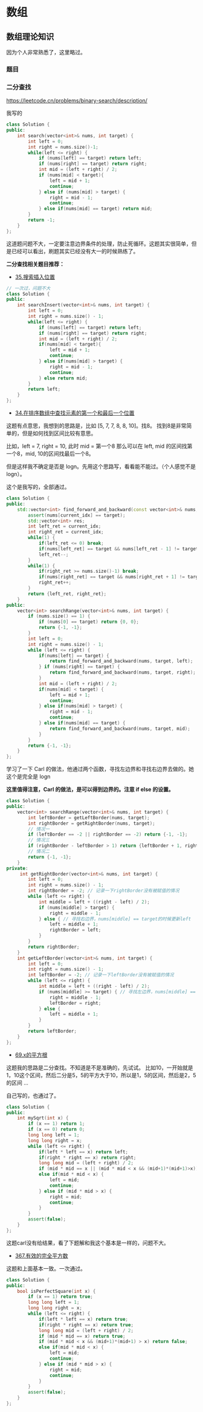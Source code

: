 # 数组

## 数组理论知识

因为个人非常熟悉了，这里略过。

### 题目

### 二分查找

https://leetcode.cn/problems/binary-search/description/

我写的
```cpp
class Solution {
public:
    int search(vector<int>& nums, int target) {
        int left = 0;
        int right = nums.size()-1;
        while(left <= right) {
            if (nums[left] == target) return left;
            if (nums[right] == target) return right;
            int mid = (left + right) / 2;
            if (nums[mid] < target){
                left = mid + 1;
                continue;
            } else if (nums[mid] > target) {
                right = mid - 1;
                continue;
            } else if(nums[mid] == target) return mid;
        }
        return -1;
    }
};
```

这道题问题不大，一定要注意边界条件的处理，防止死循环。这题其实很简单，但是已经可以看出，刷题其实已经没有大一的时候熟练了。

**二分查找相关题目推荐：**

- [35.搜索插⼊位置](https://leetcode.cn/problems/search-insert-position/description/)

```cpp
// 一次过，问题不大
class Solution {
public:
    int searchInsert(vector<int>& nums, int target) {
        int left = 0;
        int right = nums.size() - 1;
        while(left <= right) {
            if (nums[left] == target) return left;
            if (nums[right] == target) return right;
            int mid = (left + right) / 2;
            if(nums[mid] < target){ 
                left = mid + 1;
                continue;
            } else if(nums[mid] > target) {
                right = mid - 1;
                continue;
            } else return mid;
        }
        return left;
    }
};
```

- [34.在排序数组中查找元素的第⼀个和最后⼀个位置](https://leetcode.cn/problems/find-first-and-last-position-of-element-in-sorted-array/description/)

这题有点意思，我想到的思路是，比如 [5, 7, 7, 8, 8, 10]。找8。
找到8是非常简单的，但是如何找到区间比较有意思。

比如，left = 7, right = 10, 此时 mid = 第一个8
那么可以在 left, mid 的区间找第一个8，mid, 10的区间找最后一个8。

但是这样我不确定是否是 logn。先用这个思路写，看看能不能过。（个人感觉不是logn）。

这个是我写的，全部通过。

```cpp
class Solution {
public:
    std::vector<int> find_forward_and_backward(const vector<int>& nums, int target, int current_idx) {
        assert(nums[current_idx] == target);
        std::vector<int> res;
        int left_ret = current_idx;
        int right_ret = current_idx;
        while(1) {
            if(left_ret <= 0) break;
            if(nums[left_ret] == target && nums[left_ret - 1] != target) break;
            left_ret--;
        }
        while(1) {
            if(right_ret >= nums.size()-1) break;
            if(nums[right_ret] == target && nums[right_ret + 1] != target) break;
            right_ret++;
        }
        return {left_ret, right_ret};
    }
public:
    vector<int> searchRange(vector<int>& nums, int target) {
        if (nums.size() == 1) {
            if (nums[0] == target) return {0, 0};
            return {-1, -1};
        }
        int left = 0;
        int right = nums.size() - 1;
        while (left <= right) {
            if(nums[left] == target) {
                return find_forward_and_backward(nums, target, left);
            } if (nums[right] == target) {
                return find_forward_and_backward(nums, target, right);
            }
            int mid = (left + right) / 2;
            if(nums[mid] < target) {
                left = mid + 1;
                continue;
            } else if(nums[mid] > target) {
                right = mid - 1; 
                continue;
            } else if(nums[mid] == target) {
                return find_forward_and_backward(nums, target, mid);
            }
        }
        return {-1, -1};
    }
};
```


学习了一下 Carl 的做法，他通过两个函数，寻找左边界和寻找右边界去做的。她这个是完全是 logn

**这里值得注意，Carl 的做法，是可以得到边界的。注意 if else 的设置。**

```cpp
class Solution {
public:
    vector<int> searchRange(vector<int>& nums, int target) {
        int leftBorder = getLeftBorder(nums, target);
        int rightBorder = getRightBorder(nums, target);
        // 情况一
        if (leftBorder == -2 || rightBorder == -2) return {-1, -1};
        // 情况三
        if (rightBorder - leftBorder > 1) return {leftBorder + 1, rightBorder - 1};
        // 情况二
        return {-1, -1};
    }
private:
     int getRightBorder(vector<int>& nums, int target) {
        int left = 0;
        int right = nums.size() - 1;
        int rightBorder = -2; // 记录一下rightBorder没有被赋值的情况
        while (left <= right) {
            int middle = left + ((right - left) / 2);
            if (nums[middle] > target) {
                right = middle - 1;
            } else { // 寻找右边界，nums[middle] == target的时候更新left
                left = middle + 1;
                rightBorder = left;
            }
        }
        return rightBorder;
    }
    int getLeftBorder(vector<int>& nums, int target) {
        int left = 0;
        int right = nums.size() - 1;
        int leftBorder = -2; // 记录一下leftBorder没有被赋值的情况
        while (left <= right) {
            int middle = left + ((right - left) / 2);
            if (nums[middle] >= target) { // 寻找左边界，nums[middle] == target的时候更新right
                right = middle - 1;
                leftBorder = right;
            } else {
                left = middle + 1;
            }
        }
        return leftBorder;
    }
};
```

- [69.x的平⽅根](https://leetcode.cn/problems/sqrtx/description/)

这题我的思路是二分查找。不知道是不是准确的，先试试。
比如10，一开始就是1，10这个区间，然后二分是5，5的平方大于10，所以是1，5的区间，然后是2，5的区间 ...

自己写的，也通过了。

```cpp
class Solution {
public:
    int mySqrt(int x) {
        if (x == 1) return 1;
        if (x == 0) return 0;
        long long left = 1;
        long long right = x;
        while (left <= right) {
            if(left * left == x) return left;
            if(right * right == x) return right;
            long long mid = (left + right) / 2;
            if (mid * mid == x || (mid * mid < x && (mid+1)*(mid+1)>x)) return mid;
            else if(mid * mid < x) {
                left = mid;
                continue;
            } else if (mid * mid > x) {
                right = mid;
                continue;
            }
        }
        assert(false);
    }
};
```

这题carl没有给结果，看了下题解和我这个基本是一样的，问题不大。

- [367.有效的完全平⽅数](https://leetcode.cn/problems/valid-perfect-square/description/)

这题和上面基本一致。一次通过。

```cpp
class Solution {
public:
    bool isPerfectSquare(int x) {
        if (x == 1) return true;
        long long left = 1;
        long long right = x;
        while (left <= right) {
            if(left * left == x) return true;
            if(right * right == x) return true;
            long long mid = (left + right) / 2;
            if (mid * mid == x) return true;
            if (mid * mid < x && (mid+1)*(mid+1) > x) return false;
            else if(mid * mid < x) {
                left = mid;
                continue;
            } else if (mid * mid > x) {
                right = mid;
                continue;
            }
        }
        assert(false);     
    }
};
```
